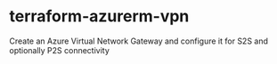 # terraform-azurerm-vpn
Create an Azure Virtual Network Gateway and configure it for S2S and optionally P2S connectivity
